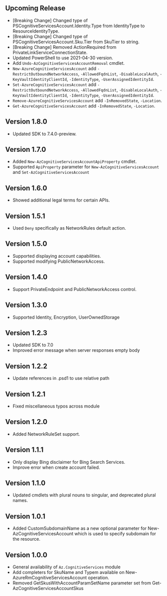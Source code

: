 <!--
    Please leave this section at the top of the change log.

    Changes for the upcoming release should go under the section titled "Upcoming Release", and should adhere to the following format:

    ## Upcoming Release
    * Overview of change #1
        - Additional information about change #1
    * Overview of change #2
        - Additional information about change #2
        - Additional information about change #2
    * Overview of change #3
    * Overview of change #4
        - Additional information about change #4

    ## YYYY.MM.DD - Version X.Y.Z (Previous Release)
    * Overview of change #1
        - Additional information about change #1
-->
## Upcoming Release
* [Breaking Change] Changed type of PSCognitiveServicesAccount.Identity.Type from IdentityType to ResourceIdentityType.
* [Breaking Change] Changed type of PSCognitiveServicesAccount.Sku.Tier from SkuTier to string.
* [Breaking Change] Removed ActionRequired from PrivateLinkServiceConnectionState.
* Updated PowerShell to use 2021-04-30 version.
* Add `Undo-AzCognitiveServicesAccountRemoval` cmdlet.
* `New-AzureCognitiveServicesAccount` add `-RestrictOutboundNetworkAccess`, `-AllowedFqdnList`, `-DisableLocalAuth`, `-KeyVaultIdentityClientId`, `-IdentityType`, `-UserAssignedIdentityId`.
* `Set-AzureCognitiveServicesAccount` add `-RestrictOutboundNetworkAccess`, `-AllowedFqdnList`, `-DisableLocalAuth`, `-KeyVaultIdentityClientId`, `-IdentityType`, `-UserAssignedIdentityId`.
* `Remove-AzureCognitiveServicesAccount` add `-InRemovedState`, `-Location`.
* `Get-AzureCognitiveServicesAccount` add `-InRemovedState`, `-Location`.

## Version 1.8.0

* Updated SDK to 7.4.0-preview.

## Version 1.7.0
* Added `New-AzCognitiveServicesAccountApiProperty` cmdlet.
* Supported `ApiProperty` parameter for `New-AzCognitiveServicesAccount` and `Set-AzCognitiveServicesAccount`

## Version 1.6.0
* Showed additional legal terms for certain APIs.

## Version 1.5.1
* Used `Deny` specifically as NetworkRules default action.

## Version 1.5.0
* Supported displaying account capabilities.
* Supported modifying PublicNetworkAccess.

## Version 1.4.0
* Support PrivateEndpoint and PublicNetworkAccess control. 

## Version 1.3.0
* Supported Identity, Encryption, UserOwnedStorage 

## Version 1.2.3
* Updated SDK to 7.0
* Improved error message when server responses empty body

## Version 1.2.2
* Update references in .psd1 to use relative path

## Version 1.2.1
* Fixed miscellaneous typos across module

## Version 1.2.0
* Added NetworkRuleSet support.

## Version 1.1.1
* Only display Bing disclaimer for Bing Search Services.
* Improve error when create account failed.

## Version 1.1.0
* Updated cmdlets with plural nouns to singular, and deprecated plural names.

## Version 1.0.1
* Added CustomSubdomainName as a new optional parameter for New-AzCognitiveServicesAccount which is used to specify subdomain for the resource.

## Version 1.0.0
* General availability of `Az.CognitiveServices` module
* Add completers for SkuName and Typem available on New-AzureRmCognitiveServicesAccount operation.
* Removed GetSkusWithAccountParamSetName parameter set from Get-AzCognitiveServicesAccountSkus

